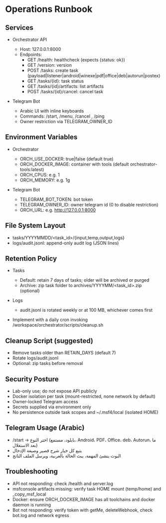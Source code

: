 # Operations Runbook

## Services
- Orchestrator API
  - Host: 127.0.0.1:8000
  - Endpoints:
    - GET /health: healthcheck (expects {status: ok})
    - GET /version: version
    - POST /tasks: create task (payload|listener|android|winexe|pdf|office|deb|autorun|postex)
    - GET /tasks/{id}: task status
    - GET /tasks/{id}/artifacts: list artifacts
    - POST /tasks/{id}/cancel: cancel task

- Telegram Bot
  - Arabic UI with inline keyboards
  - Commands: /start, /menu, /cancel <id>, /ping
  - Owner restriction via TELEGRAM_OWNER_ID

## Environment Variables
- Orchestrator
  - ORCH_USE_DOCKER: true|false (default true)
  - ORCH_DOCKER_IMAGE: container with tools (default orchestrator-tools:latest)
  - ORCH_CPUS: e.g. 1
  - ORCH_MEMORY: e.g. 1g

- Telegram Bot
  - TELEGRAM_BOT_TOKEN: bot token
  - TELEGRAM_OWNER_ID: owner telegram id (0 to disable restriction)
  - ORCH_URL: e.g. http://127.0.0.1:8000

## File System Layout
- tasks/YYYYMMDD/<task_id>/{input,temp,output,logs}
- logs/audit.jsonl: append-only audit log (JSON lines)

## Retention Policy
- Tasks
  - Default: retain 7 days of tasks; older will be archived or purged
  - Archive: zip task folder to archives/YYYYMM/<task_id>.zip (optional)

- Logs
  - audit.jsonl is rotated weekly or at 100 MB, whichever comes first

- Implement with a daily cron invoking /workspace/orchestrator/scripts/cleanup.sh

## Cleanup Script (suggested)
- Remove tasks older than RETAIN_DAYS (default 7)
- Rotate logs/audit.jsonl
- Optional: zip tasks before removal

## Security Posture
- Lab-only use; do not expose API publicly
- Docker isolation per task (mount-restricted, none network by default)
- Owner-locked Telegram access
- Secrets supplied via environment only
- No persistence outside task scopes and ~/.msf4/local (isolated HOME)

## Telegram Usage (Arabic)
- /start → اختر النوع (بايلود، مستمع، Android، PDF، Office، deb، Autorun، ما بعد الاستغلال)
- يتبع كل خيار شرح قصير وصيغة الإدخال
- البوت ينشئ المهمة، يبث الحالة بالعربية، ويرسل الملف الناتج

## Troubleshooting
- API not responding: check /health and server.log
- msfconsole artifacts missing: verify task HOME mount (temp/home) and _copy_msf_local
- Docker: ensure ORCH_DOCKER_IMAGE has all toolchains and docker daemon is running
- Bot not responding: verify token with getMe, deleteWebhook, check bot.log and network egress